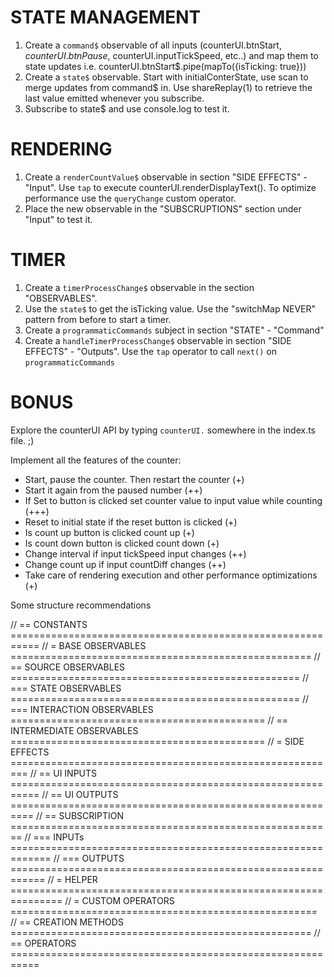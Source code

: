 # STATE MANAGEMENT

1. Create a `command$` observable of all inputs (counterUI.btnStart$, counterUI.btnPause$, counterUI.inputTickSpeed, etc..)
   and map them to state updates i.e. counterUI.btnStart$.pipe(mapTo({isTicking: true}))
2. Create a `state$` observable. 
   Start with initialConterState, use scan to merge updates from command$ in.
   Use shareReplay(1) to retrieve the last value emitted whenever you subscribe.
3. Subscribe to state$ and use console.log to test it.

# RENDERING

1. Create a `renderCountValue$` observable in section "SIDE EFFECTS" - "Input". 
   Use `tap` to execute counterUI.renderDisplayText(). To optimize performance use the `queryChange` custom operator.
2. Place the new observable in the "SUBSCRUPTIONS" section under "Input" to test it.

# TIMER

1. Create a `timerProcessChange$` observable in the section "OBSERVABLES".
2. Use the `state$` to get the isTicking value. Use the "switchMap NEVER" pattern from before to start a timer. 
3. Create a `programmaticCommands` subject in section "STATE" - "Command"
4. Create a `handleTimerProcessChange$` observable in section "SIDE EFFECTS" - "Outputs". 
   Use the `tap` operator to call `next()` on `programmaticCommands` 

# BONUS

Explore the counterUI API by typing `counterUI.` somewhere in the index.ts file. ;)

Implement all the features of the counter: 
- Start, pause the counter. Then restart the counter (+)  
- Start it again from the paused number (++) 
- If Set to button is clicked set counter value to input value while counting (+++)
- Reset to initial state if the reset button is clicked (+)
- Is count up button is clicked count up  (+)
- Is count down button is clicked count down (+)
- Change interval if input tickSpeed input changes (++)
- Change count up if input countDiff changes (++)
- Take care of rendering execution and other performance optimizations (+)



Some structure recommendations


// == CONSTANTS ===========================================================
// = BASE OBSERVABLES  ====================================================
// == SOURCE OBSERVABLES ==================================================
// === STATE OBSERVABLES ==================================================
// === INTERACTION OBSERVABLES ============================================
// == INTERMEDIATE OBSERVABLES ============================================
// = SIDE EFFECTS =========================================================
// == UI INPUTS ===========================================================
// == UI OUTPUTS ==========================================================
// == SUBSCRIPTION ========================================================
// === INPUTs =============================================================
// === OUTPUTS ============================================================
// = HELPER ===============================================================
// = CUSTOM OPERATORS =====================================================
// == CREATION METHODS ====================================================
// == OPERATORS ===========================================================
